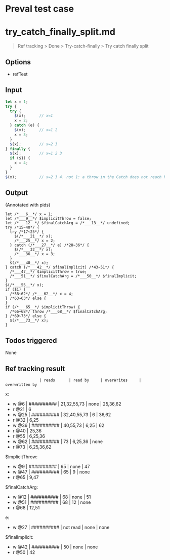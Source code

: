 # Preval test case

# try_catch_finally_split.md

> Ref tracking > Done > Try-catch-finally > Try catch finally split

## Options

- refTest

## Input

`````js filename=intro
let x = 1;
try {
  try {
    $(x);      // x=1
    x = 2;
  } catch (e) {
    $(x);      // x=1 2
    x = 3;
  }
  $(x);        // x=2 3
} finally {
  $(x);        // x=1 2 3 
  if ($1) {
    x = 4;
  }
}
$(x);          // x=2 3 4. not 1: a throw in the Catch does not reach here
`````


## Output

(Annotated with pids)

`````filename=intro
let /*___6__*/ x = 1;
let /*___9__*/ $implicitThrow = false;
let /*___12__*/ $finalCatchArg = /*___13__*/ undefined;
try /*15~40*/ {
  try /*17~25*/ {
    $(/*___21__*/ x);
    /*___25__*/ x = 2;
  } catch (/*___27__*/ e) /*28~36*/ {
    $(/*___32__*/ x);
    /*___36__*/ x = 3;
  }
  $(/*___40__*/ x);
} catch (/*___42__*/ $finalImplicit) /*43~51*/ {
  /*___47__*/ $implicitThrow = true;
  /*___51__*/ $finalCatchArg = /*___50__*/ $finalImplicit;
}
$(/*___55__*/ x);
if ($1) {
  /*58~62*/ /*___62__*/ x = 4;
} /*63~63*/ else {
}
if (/*___65__*/ $implicitThrow) {
  /*66~68*/ throw /*___68__*/ $finalCatchArg;
} /*69~73*/ else {
  $(/*___73__*/ x);
}
`````


## Todos triggered


None


## Ref tracking result


                   | reads      | read by     | overWrites     | overwritten by
x:
  - w @6       | ########## | 21,32,55,73 | none           | 25,36,62
  - r @21      | 6
  - w @25      | ########## | 32,40,55,73 | 6              | 36,62
  - r @32      | 6,25
  - w @36      | ########## | 40,55,73    | 6,25           | 62
  - r @40      | 25,36
  - r @55      | 6,25,36
  - w @62      | ########## | 73          | 6,25,36        | none
  - r @73      | 6,25,36,62

$implicitThrow:
  - w @9           | ########## | 65          | none           | 47
  - w @47          | ########## | 65          | 9              | none
  - r @65          | 9,47

$finalCatchArg:
  - w @12          | ########## | 68          | none           | 51
  - w @51          | ########## | 68          | 12             | none
  - r @68          | 12,51

e:
  - w @27          | ########## | not read    | none           | none

$finalImplicit:
  - w @42          | ########## | 50          | none           | none
  - r @50          | 42
